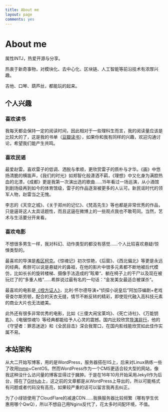 ```yaml
---
title: About me
layout: page
comments: yes
---
```


# About me

属性INTJ，热爱开源与分享。

热衷于新奇事物，对模块化、去中心化、区块链、人工智能等前沿技术有浓厚兴趣。

吉他、口琴、葫芦丝，都能玩的起来。

## 个人兴趣

### 喜欢读书

我每天都会保持一定的阅读时间，因此相对于一些理科生而言，我的阅读量应该是比较大的了，这是我的书单（[豆瓣读书](https://book.douban.com/mine?status=collect)），如果你和我有同样的兴趣，欢迎沟通讨论，希望我们能产生共鸣。

### 喜欢民谣

最爱赵雷。喜欢雷子的低调、洒脱与孝顺，更欣赏雷子的质朴与才华。《画》中悠扬清脆的横笛声，《我们的时光》如郑智化般潇洒不羁，《理想》中又化身为满腔热血的北漂，《成都》更是我第一次演出选的歌曲……15年看过一场巡演，从小酒馆到剧场级再到如今的体育馆级，雷子的作品逐渐被更多的人认可。新民谣时代的领军人物，赵雷当之无愧。

李志的《天空之城》、《关于郑州的记忆》、《梵高先生》等也都是非常优秀的作品，只是逼哥这人太具话题性，而且这逼在微博上的一些观点我也不敢苟同。当然，艺术与生活要分开来看。

### 喜欢电影

不想很多男生一样，我对科幻、动作类型的都没有感觉……个人比较喜欢悬疑/惊悚类型的。

最喜欢的导演是[希区柯克](http://baike.baidu.com/view/750547.htm?fromtitle=%E5%B8%8C%E5%8C%BA%E6%9F%AF%E5%85%8B&fromid=65933&type=syn)。《惊魂记》初次惊艳，《后窗》、《西北偏北》等更是永远的经典。希胖可以说是悬疑片的鼻祖，在他的影片中很多元素都不断地被后代模仿，比如长长的旋转楼梯、摄像手法造成的”眩晕“、躺在椅子上的干尸以及现在被玩烂了的“多重人格”……希胖说过最有名的一句话：”金发美女最适合被谋杀“。

最喜欢的电影是[《控方证人》](https://movie.douban.com/subject/1296141/)，比利·怀尔德导演+“侦探小说皇后”阿加莎编剧+老戏骨查尔斯劳顿，配合的天衣无缝，情节不断反转的精彩，即使现代融入高科技元素的商业大片也无法媲美。

此外还有很多非常优秀的电影，比如《三傻大闹宝莱坞》、《死亡诗社》、《万能钥匙》、《电锯惊魂1》等经典都能给予人心灵的震撼。国内比较欣赏[导演非行](http://baike.baidu.com/view/4110042.htm)，他的《守望者：罪恶迷途》和《全民目击》深合我胃口，在国内影线能欣赏如此佳作实属不易。

## 本站架构

从大二开始写博客，用的是WordPress，服务器搭在IIS上，后来对Linux熟练一些了改用[lnmp](http://lnmp.org/)+CentOS。然而WordPress作为一个CMS更适合较大型的网站，像我这种没什么访问量的博客显得过于臃肿。于是在16年10月开始采用Jekyll作为后台，搭在了[GitHub](https://github.com/livc/livc.github.io)上，这之前的文章都是从WordPress上导出的，所以可能格式有问题或者代码没有高亮，如果较严重的话可以留言我再去纠正。

为了小绿锁使用了CloudFlare的减速CDN……我换服务器比较频繁（哪有学生优惠用哪个QwQ），所以不想自己用Nginx反代了，花太多时间配环境，不值。
